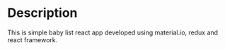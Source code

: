 # Description

This is simple baby list react app developed using material.io, redux and react framework.
